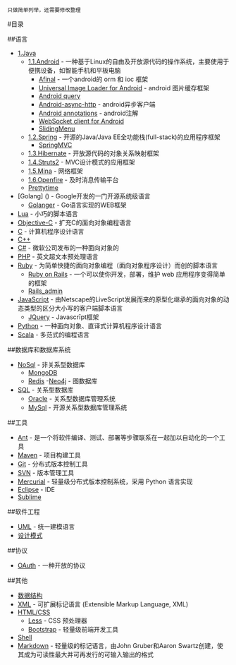 	只做简单列举，还需要修改整理

#目录

##语言
- [1.Java](01-java.md)
	- [1.1.Android]() - 一种基于Linux的自由及开放源代码的操作系统，主要使用于便携设备，如智能手机和平板电脑
		- [Afinal]() - 一个android的 orm 和 ioc 框架
		- [Universal Image Loader for Android]() - android 图片缓存框架
		- [Android query]()
		- [Android-async-http]() - android异步客户端
		- [Android annotations]() - android注解
		- [WebSocket client for Android]()
		- [SlidingMenu]()
	- [1.2.Spring]() - 开源的Java/Java EE全功能栈(full-stack)的应用程序框架
		- [SpringMVC]()
	- [1.3.Hibernate]() - 开放源代码的对象关系映射框架
	- [1.4.Struts2]() - MVC设计模式的应用框架
	- [1.5.Mina]() - 网络框架
	- [1.6.Openfire]() - 及时消息传输平台
	- [Prettytime]()
- [Golang] () - Google开发的一门开源系统级语言
	- [Golanger]() - Go语言实现的WEB框架
- [Lua]() - 小巧的脚本语言
- [Objective-C]() - 扩充C的面向对象编程语言
- [C]() - 计算机程序设计语言
- [C++]()
- [C#]() - 微软公司发布的一种面向对象的
- [PHP]() - 英文超文本预处理语言
- [Ruby]() - 为简单快捷的面向对象编程（面向对象程序设计）而创的脚本语言
	- [Ruby on Rails]() - 一个可以使你开发，部署，维护 web 应用程序变得简单的框架
	- [Rails_admin]()
- [JavaScript]() - 由Netscape的LiveScript发展而来的原型化继承的面向对象的动态类型的区分大小写的客户端脚本语言
	- [JQuery]() - Javascrīpt框架
- [Python]() - 一种面向对象、直译式计算机程序设计语言
- [Scala]() - 多范式的编程语言

##数据库和数据库系统

- [NoSql]() - 非关系型数据库
	- [MongoDB]()
	- [Redis]()
	-[Neo4j]() - 图数据库
- [SQL]() - 关系型数据库
	- [Oracle]() - 关系型数据库管理系统
	- [MySql]() - 开源关系型数据库管理系统


##工具

- [Ant]() - 是一个将软件编译、测试、部署等步骤联系在一起加以自动化的一个工具
- [Maven]() - 项目构建工具
- [Git]() - 分布式版本控制工具
- [SVN]() - 版本管理工具
- [Mercurial]() - 轻量级分布式版本控制系统，采用 Python 语言实现
- [Eclipse]() - IDE
- [Sublime]()

##软件工程

- [UML]() - 统一建模语言
- [设计模式]()

##协议
- [OAuth]() - 一种开放的协议

##其他

- [数据结构]()
- [XML]() - 可扩展标记语言 (Extensible Markup Language, XML) 
- [HTML/CSS]()
	- [Less]() - CSS 预处理器
	- [Bootstrap]() - 轻量级前端开发工具
- [Shell]()
- [Markdown]() - 轻量级的标记语言，由John Gruber和Aaron Swartz创建，使其成为可读性最大并可再发行的可输入输出的格式

